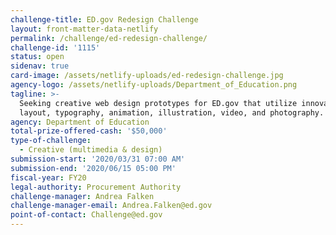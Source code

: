 ```yaml
---
challenge-title: ED.gov Redesign Challenge
layout: front-matter-data-netlify
permalink: /challenge/ed-redesign-challenge/
challenge-id: '1115'
status: open
sidenav: true
card-image: /assets/netlify-uploads/ed-redesign-challenge.jpg
agency-logo: /assets/netlify-uploads/Department_of_Education.png
tagline: >-
  Seeking creative web design prototypes for ED.gov that utilize innovations in
  layout, typography, animation, illustration, video, and photography.
agency: Department of Education
total-prize-offered-cash: '$50,000'
type-of-challenge:
  - Creative (multimedia & design)
submission-start: '2020/03/31 07:00 AM'
submission-end: '2020/06/15 05:00 PM'
fiscal-year: FY20
legal-authority: Procurement Authority
challenge-manager: Andrea Falken
challenge-manager-email: Andrea.Falken@ed.gov
point-of-contact: Challenge@ed.gov
---
```

